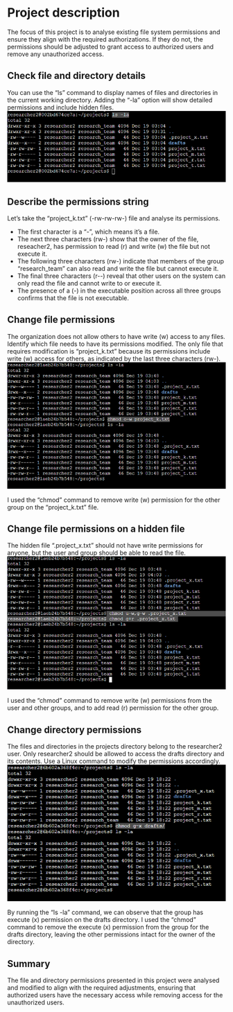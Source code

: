# Project description
The focus of this project is to analyse existing file system permissions and ensure they align with the required authorizations. If they do not, the permissions should be adjusted to grant access to authorized users and remove any unauthorized access.

## Check file and directory details
You can use the “ls” command to display names of files and directories in the current working directory. Adding the “-la” option will show detailed permissions and include hidden files.
![image](https://github.com/L0rdB43lish/Changing-file-permissions-on-Linux/blob/784297f0a147229c5eb23ba39b31eb827802aa64/Captura%20de%20tela%202024-12-19%20003227.png)

## Describe the permissions string
Let’s take the “project_k.txt” (-rw-rw-rw-) file and analyse its permissions.
- The first character is a “-”, which means it’s a file. 
- The next three characters (rw-) show that the owner of the file, reseacher2, has permission to read (r) and write (w) the file but not execute it. 
- The following three characters (rw-) indicate that members of the group “research_team” can also read and write the file but cannot execute it.
- The final three characters (r--) reveal that other users on the system can only read the file and cannot write to or execute it. 
- The presence of a (-) in the executable position across all three groups confirms that the file is not executable.

## Change file permissions
The organization does not allow others to have write (w) access to any files. Identify which file needs to have its permissions modified. 
The only file that requires modification is “project_k.txt” because its permissions include write (w) access for others, as indicated by the last three characters (rw-).
![image](https://github.com/L0rdB43lish/Changing-file-permissions-on-Linux/blob/784297f0a147229c5eb23ba39b31eb827802aa64/Captura%20de%20tela%202024-12-19%20010657.png)

I used the “chmod” command to remove write (w) permission for the other group on the “project_k.txt” file.

## Change file permissions on a hidden file
The hidden file “.project_x.txt” should not have write permissions for anyone, but the user and group should be able to read the file. 
![image](https://github.com/L0rdB43lish/Changing-file-permissions-on-Linux/blob/784297f0a147229c5eb23ba39b31eb827802aa64/Captura%20de%20tela%202024-12-19%20011614.png)

I used the “chmod” command to remove write (w) permissions from the user and other groups, and to add read (r) permission for the other group.

## Change directory permissions
The files and directories in the projects directory belong to the researcher2 user. Only researcher2 should be allowed to access the drafts directory and its contents. Use a Linux command to modify the permissions accordingly. 
![image](https://github.com/L0rdB43lish/Changing-file-permissions-on-Linux/blob/784297f0a147229c5eb23ba39b31eb827802aa64/Captura%20de%20tela%202024-12-19%20152707.png)

By running the “ls -la” command, we can observe that the group has execute (x) permission on the drafts directory. I used the “chmod” command to remove the execute (x) permission from the group for the drafts directory, leaving the other permissions intact for the owner of the directory.

## Summary
The file and directory permissions presented in this project were analysed and modified to align with the required adjustments, ensuring that authorized users have the necessary access while removing access for the unauthorized users.
